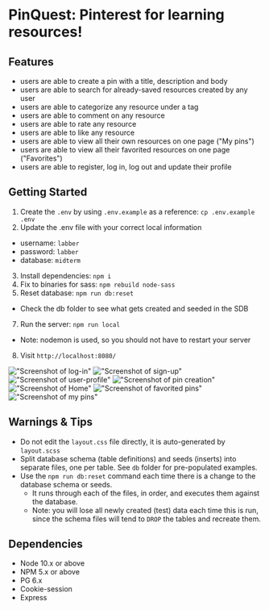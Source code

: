 PinQuest: Pinterest for learning resources!
=========

## Features

* users are able to create a pin with a title, description and body
* users are able to search for already-saved resources created by any user
* users are able to categorize any resource under a tag
* users are able to comment on any resource
* users are able to rate any resource
* users are able to like any resource
* users are able to view all their own resources on one page ("My pins")
* users are able to view all their favorited resources on one page ("Favorites")
* users are able to register, log in, log out and update their profile


## Getting Started

1. Create the `.env` by using `.env.example` as a reference: `cp .env.example .env`
2. Update the .env file with your correct local information 
  - username: `labber` 
  - password: `labber` 
  - database: `midterm`
3. Install dependencies: `npm i`
4. Fix to binaries for sass: `npm rebuild node-sass`
5. Reset database: `npm run db:reset`
  - Check the db folder to see what gets created and seeded in the SDB
7. Run the server: `npm run local`
  - Note: nodemon is used, so you should not have to restart your server
8. Visit `http://localhost:8080/`


!["Screenshot of log-in"](https://github.com/mrfinesse47/resource-wall/blob/master/public/images/login.png)
!["Screenshot of sign-up"](https://github.com/mrfinesse47/resource-wall/blob/master/public/images/sign%20up.png)
!["Screenshot of user-profile"](https://github.com/mrfinesse47/resource-wall/blob/master/public/images/user%20Profile.png)
!["Screenshot of pin creation"](https://github.com/mrfinesse47/resource-wall/blob/master/public/images/create%20pin.png)
!["Screenshot of Home"](https://github.com/mrfinesse47/resource-wall/blob/master/public/images/All%20pins.png)
!["Screenshot of favorited pins"](https://github.com/mrfinesse47/resource-wall/blob/master/public/images/favorited.png)
!["Screenshot of my pins"](https://github.com/mrfinesse47/resource-wall/blob/master/public/images/m%20pins.png)


## Warnings & Tips

- Do not edit the `layout.css` file directly, it is auto-generated by `layout.scss`
- Split database schema (table definitions) and seeds (inserts) into separate files, one per table. See `db` folder for pre-populated examples. 
- Use the `npm run db:reset` command each time there is a change to the database schema or seeds. 
  - It runs through each of the files, in order, and executes them against the database. 
  - Note: you will lose all newly created (test) data each time this is run, since the schema files will tend to `DROP` the tables and recreate them.

## Dependencies

- Node 10.x or above
- NPM 5.x or above
- PG 6.x
- Cookie-session
- Express
